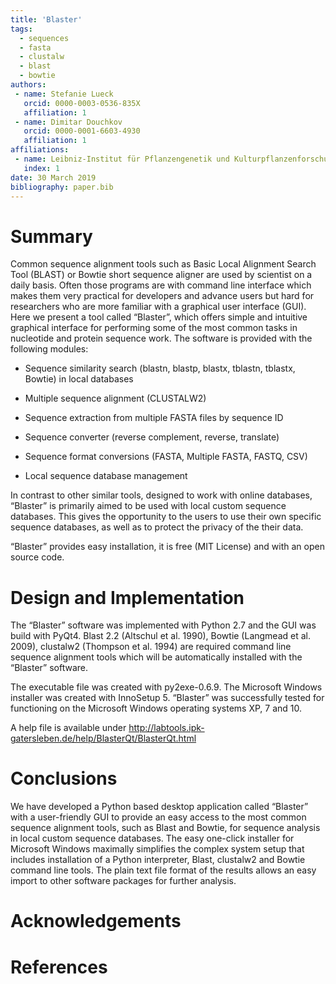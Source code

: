 ```yaml
---
title: 'Blaster'
tags:
  - sequences
  - fasta
  - clustalw
  - blast
  - bowtie
authors:
 - name: Stefanie Lueck
   orcid: 0000-0003-0536-835X
   affiliation: 1
 - name: Dimitar Douchkov
   orcid: 0000-0001-6603-4930
   affiliation: 1
affiliations:
 - name: Leibniz-Institut für Pflanzengenetik und Kulturpflanzenforschung Gatersleben, Stadt Seeland, Sachsen-Anhalt
   index: 1
date: 30 March 2019
bibliography: paper.bib
---
```


# Summary

Common sequence alignment tools such as Basic Local Alignment Search Tool (BLAST) or Bowtie short sequence aligner are used by scientist on a daily basis. Often those programs are with command line interface which makes them very practical for developers and advance users but hard for researchers who are more familiar with a graphical user interface (GUI). Here we present a tool called “Blaster”, which offers simple and intuitive graphical interface for performing some of the most common tasks in nucleotide and protein sequence work. The software is provided with the following modules:

- Sequence similarity search (blastn, blastp, blastx, tblastn, tblastx, Bowtie) in local databases

- Multiple sequence alignment (CLUSTALW2)

- Sequence extraction from multiple FASTA files by sequence ID

- Sequence converter (reverse complement, reverse, translate)

- Sequence format conversions (FASTA, Multiple FASTA, FASTQ, CSV)

- Local  sequence database management

In contrast to other similar tools, designed to work with online databases, “Blaster” is primarily aimed to be used with local custom sequence databases. This gives the opportunity to the users to use their own specific sequence databases, as well as to protect the privacy of the their data.

“Blaster” provides easy installation, it is free (MIT License) and with an open source code.



# Design and Implementation

The “Blaster” software was implemented with Python 2.7 and the GUI was build with PyQt4. Blast 2.2 (Altschul et al. 1990), Bowtie (Langmead et al. 2009), clustalw2 (Thompson et al. 1994) are required command line sequence alignment tools which will be automatically installed with the “Blaster” software.

The executable file was created with py2exe-0.6.9. The Microsoft Windows installer was created with InnoSetup 5. “Blaster” was successfully tested for functioning on the Microsoft Windows operating systems XP, 7 and 10.

A help file is available under http://labtools.ipk-gatersleben.de/help/BlasterQt/BlasterQt.html

# Conclusions

We have developed a Python based desktop application called “Blaster” with a user-friendly GUI to provide an easy access to the most common sequence alignment tools, such as Blast and Bowtie, for sequence analysis in local custom sequence databases. The easy one-click installer for Microsoft Windows maximally simplifies the complex system setup that includes installation of a Python interpreter, Blast, clustalw2 and Bowtie command line tools. The plain text file format of the results allows an easy import to other software packages for further analysis.

# Acknowledgements

# References
